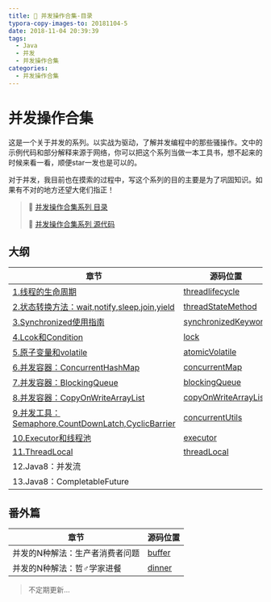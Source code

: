 ```yaml
---
title: 🍤 并发操作合集-目录
typora-copy-images-to: 20181104-5
date: 2018-11-04 20:39:39
tags:
  - Java
  - 并发
  - 并发操作合集
categories:
  - 并发操作合集
---
```


# 并发操作合集

这是一个关于并发的系列。以实战为驱动，了解并发编程中的那些骚操作。文中的示例代码和部分解释来源于网络，你可以把这个系列当做一本工具书，想不起来的时候来看一看，顺便star一发也是可以的。

对于并发，我目前也在摸索的过程中，写这个系列的目的主要是为了巩固知识。如果有不对的地方还望大佬们指正！

> 🍤 [并发操作合集系列 目录](https://nnkwrik.github.io/2018/11/04/20181104-5/)
>
> 🍕 [并发操作合集系列 源代码](https://github.com/nnkwrik/learn-java-concurrency)

## 大纲

| 章节                                                         | 源码位置                                                     |
| ------------------------------------------------------------ | ------------------------------------------------------------ |
| [1.线程的生命周期](https://nnkwrik.github.io/2018/11/01/20181030-2/) | [threadlifecycle](https://github.com/nnkwrik/learn-java-concurrency/tree/master/src/io/github/nnkwrik/threadlifecycle) |
| [2.状态转换方法：wait,notify,sleep,join,yield](https://nnkwrik.github.io/2018/11/01/20181031/) | [threadStateMethod](https://github.com/nnkwrik/learn-java-concurrency/tree/master/src/io/github/nnkwrik/threadStateMethod) |
| [3.Synchronized使用指南](https://nnkwrik.github.io/2018/11/01/20181101/) | [synchronizedKeyword](https://github.com/nnkwrik/learn-java-concurrency/tree/master/src/io/github/nnkwrik/synchronizedKeyword) |
| [4.Lcok和Condition](https://nnkwrik.github.io/2018/11/01/20181101-2/) | [lock](https://github.com/nnkwrik/learn-java-concurrency/tree/master/src/io/github/nnkwrik/lock) |
| [5.原子变量和volatile](https://nnkwrik.github.io/2018/11/02/20181102/) | [atomicVolatile](https://github.com/nnkwrik/learn-java-concurrency/tree/master/src/io/github/nnkwrik/atomicVolatile) |
| [6.并发容器：ConcurrentHashMap](https://nnkwrik.github.io/2018/11/02/20181102-2/) | [concurrentMap](https://github.com/nnkwrik/learn-java-concurrency/tree/master/src/io/github/nnkwrik/concurrentColletions/concurrentMap) |
| [7.并发容器：BlockingQueue](https://nnkwrik.github.io/2018/11/04/20181102-3/) | [blockingQueue](https://github.com/nnkwrik/learn-java-concurrency/tree/master/src/io/github/nnkwrik/concurrentColletions/blockingQueue) |
| [8.并发容器：CopyOnWriteArrayList](https://nnkwrik.github.io/2018/11/04/20181104/) | [copyOnWriteArrayList](https://github.com/nnkwrik/learn-java-concurrency/tree/master/src/io/github/nnkwrik/concurrentColletions/copyOnWriteArrayList) |
| [9.并发工具：Semaphore,CountDownLatch,CyclicBarrier](https://nnkwrik.github.io/2018/11/04/20181104-2/) | [concurrentUtils](https://github.com/nnkwrik/learn-java-concurrency/tree/master/src/io/github/nnkwrik/concurrentUtils) |
| [10.Executor和线程池](https://nnkwrik.github.io/2018/11/04/20181104-3/) | [executor](https://github.com/nnkwrik/learn-java-concurrency/tree/master/src/io/github/nnkwrik/executor) |
| [11.ThreadLocal](https://nnkwrik.github.io/2018/11/04/20181104-4/) | [threadLocal](https://github.com/nnkwrik/learn-java-concurrency/tree/master/src/io/github/nnkwrik/threadLocal) |
| 12.Java8：并发流                                             |                                                              |
| 13.Java8：CompletableFuture                                  |                                                              |

## 番外篇

| 章节                            | 源码位置                                                     |
| ------------------------------- | ------------------------------------------------------------ |
| 并发的N种解法：生产者消费者问题 | [buffer](https://github.com/nnkwrik/designProject-concurrency/tree/master/concurrency/buffer) |
| 并发的N种解法：哲♂学家进餐      | [dinner](https://github.com/nnkwrik/designProject-concurrency/tree/master/concurrency/dinner) |



> 不定期更新...